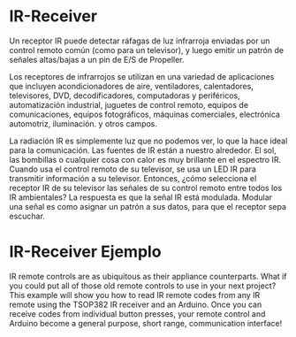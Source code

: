 # IR-Receiver

Un receptor IR puede detectar ráfagas de luz infrarroja enviadas por un control remoto común (como para un televisor), y luego emitir un patrón de señales altas/bajas a un pin de E/S de Propeller.

Los receptores de infrarrojos se utilizan en una variedad de aplicaciones que incluyen acondicionadores de aire, ventiladores, calentadores, televisores, DVD, decodificadores, computadoras y periféricos, automatización industrial, juguetes de control remoto, equipos de comunicaciones, equipos fotográficos, máquinas comerciales, electrónica automotriz, iluminación. y otros campos.

La radiación IR es simplemente luz que no podemos ver, lo que la hace ideal para la comunicación. Las fuentes de IR están a nuestro alrededor. El sol, las bombillas o cualquier cosa con calor es muy brillante en el espectro IR. Cuando usa el control remoto de su televisor, se usa un LED IR para transmitir información a su televisor. Entonces, ¿cómo selecciona el receptor IR de su televisor las señales de su control remoto entre todos los IR ambientales? La respuesta es que la señal IR está modulada. Modular una señal es como asignar un patrón a sus datos, para que el receptor sepa escuchar.

# IR-Receiver Ejemplo

IR remote controls are as ubiquitous as their appliance counterparts. What if you could put all of those old remote controls to use in your next project? This example will show you how to read IR remote codes from any IR remote using the TSOP382 IR receiver and an Arduino. Once you can receive codes from individual button presses, your remote control and Arduino become a general purpose, short range, communication interface!
